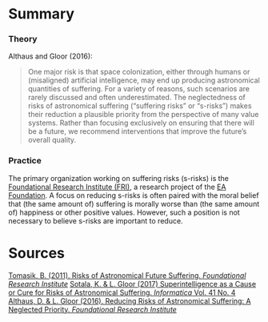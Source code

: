 <!-- TITLE: Suffering Risks -->
<!-- SUBTITLE: A quick summary of Suffering Risks -->

# Summary
### Theory
Althaus and Gloor (2016): 
> One major risk is that space colonization, either through humans or (misaligned) artificial intelligence, may end up producing astronomical quantities of suffering. For a variety of reasons, such scenarios are rarely discussed and often underestimated. The neglectedness of risks of astronomical suffering (“suffering risks” or “s-risks”) makes their reduction a plausible priority from the perspective of many value systems. Rather than focusing exclusively on ensuring that there will be a future, we recommend interventions that improve the future’s overall quality.

### Practice

The primary organization working on suffering risks (s-risks) is the [Foundational Research Institute (FRI)](https://foundational-research.org/), a research project of the [EA Foundation](https://ea-foundation.org/). A focus on reducing s-risks is often paired with the moral belief that (the same amount of) suffering is morally worse than (the same amount of) happiness or other positive values. However, such a position is not necessary to believe s-risks are important to reduce. 

# Sources
[Tomasik, B. (2011). Risks of Astronomical Future Suffering. *Foundational Research Institute*](https://foundational-research.org/risks-of-astronomical-future-suffering/)
[Sotala, K. & L. Gloor (2017) Superintelligence as a Cause or Cure for Risks of Astronomical Suffering. *Informatica* Vol. 41 No. 4](https://foundational-research.org/superintelligence-cause-cure-risks-astronomical-suffering/)
[Althaus, D. & L. Gloor (2016). Reducing Risks of Astronomical Suffering: A Neglected Priority. *Foundational Research Institute*](https://foundational-research.org/reducing-risks-of-astronomical-suffering-a-neglected-priority/)